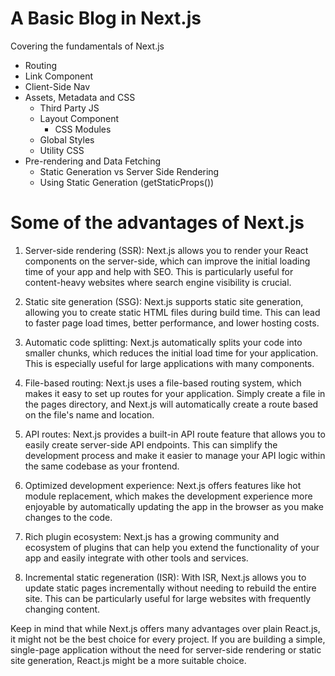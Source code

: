 # A Basic Blog in Next.js

 Covering the fundamentals of Next.js
- Routing
- Link Component
- Client-Side Nav
- Assets, Metadata and CSS
  - Third Party JS
  - Layout Component
    - CSS Modules
  - Global Styles
  - Utility CSS 
- Pre-rendering and Data Fetching
  - Static Generation vs Server Side Rendering
  - Using Static Generation (getStaticProps())


# Some of the advantages of Next.js
1. Server-side rendering (SSR): Next.js allows you to render your React components on the server-side, which can improve the initial loading time of your app and help with SEO. This is particularly useful for content-heavy websites where search engine visibility is crucial.

2. Static site generation (SSG): Next.js supports static site generation, allowing you to create static HTML files during build time. This can lead to faster page load times, better performance, and lower hosting costs.

3. Automatic code splitting: Next.js automatically splits your code into smaller chunks, which reduces the initial load time for your application. This is especially useful for large applications with many components.

4. File-based routing: Next.js uses a file-based routing system, which makes it easy to set up routes for your application. Simply create a file in the pages directory, and Next.js will automatically create a route based on the file's name and location.

5. API routes: Next.js provides a built-in API route feature that allows you to easily create server-side API endpoints. This can simplify the development process and make it easier to manage your API logic within the same codebase as your frontend.

6. Optimized development experience: Next.js offers features like hot module replacement, which makes the development experience more enjoyable by automatically updating the app in the browser as you make changes to the code.

7. Rich plugin ecosystem: Next.js has a growing community and ecosystem of plugins that can help you extend the functionality of your app and easily integrate with other tools and services.

8. Incremental static regeneration (ISR): With ISR, Next.js allows you to update static pages incrementally without needing to rebuild the entire site. This can be particularly useful for large websites with frequently changing content.

Keep in mind that while Next.js offers many advantages over plain React.js, it might not be the best choice for every project. If you are building a simple, single-page application without the need for server-side rendering or static site generation, React.js might be a more suitable choice.
 